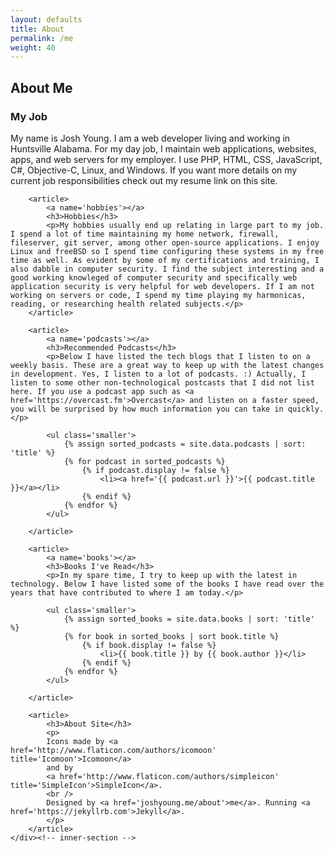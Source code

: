 ```yaml
---
layout: defaults
title: About
permalink: /me
weight: 40
---
```


<section>
    <div class='inner-section'>
        <h2>About Me</h2>
        <article>
            <h3>My Job</h3>
            <p>My name is Josh Young. I am a web developer living and working in Huntsville Alabama. For my day job,
            I maintain web applications, websites, apps, and web servers for my employer. I use PHP, HTML, CSS, JavaScript, C#, Objective-C, Linux, and Windows. If you want more details on my current job responsibilities check out my resume link on this site.</p>
        </article>

        <article>
            <a name='hobbies'></a>
            <h3>Hobbies</h3>
            <p>My hobbies usually end up relating in large part to my job. I spend a lot of time maintaining my home network, firewall, fileserver, git server, among other open-source applications. I enjoy Linux and freeBSD so I spend time configuring these systems in my free time as well. As evident by some of my certifications and training, I also dabble in computer security. I find the subject interesting and a good working knowleged of computer security and specifically web application security is very helpful for web developers. If I am not working on servers or code, I spend my time playing my harmonicas, reading, or researching health related subjects.</p>
        </article>

        <article>
            <a name='podcasts'></a>
            <h3>Recommended Podcasts</h3>
            <p>Below I have listed the tech blogs that I listen to on a weekly basis. These are a great way to keep up with the latest changes in development. Yes, I listen to a lot of podcasts. :) Actually, I listen to some other non-technological postcasts that I did not list here. If you use a podcast app such as <a href='https://overcast.fm'>Overcast</a> and listen on a faster speed, you will be surprised by how much information you can take in quickly.</p>

            <ul class='smaller'>
                {% assign sorted_podcasts = site.data.podcasts | sort: 'title' %}
                {% for podcast in sorted_podcasts %}
                    {% if podcast.display != false %}
                        <li><a href='{{ podcast.url }}'>{{ podcast.title }}</a></li>
                    {% endif %}
                {% endfor %}
            </ul>

        </article>

        <article>
            <a name='books'></a>
            <h3>Books I've Read</h3>
            <p>In my spare time, I try to keep up with the latest in technology. Below I have listed some of the books I have read over the years that have contributed to where I am today.</p>

            <ul class='smaller'>
                {% assign sorted_books = site.data.books | sort: 'title' %}
                {% for book in sorted_books | sort book.title %}
                    {% if book.display != false %}
                        <li>{{ book.title }} by {{ book.author }}</li>
                    {% endif %}
                {% endfor %}
            </ul>

        </article>

        <article>
            <h3>About Site</h3>
            <p>
            Icons made by <a href='http://www.flaticon.com/authors/icomoon' title='Icomoon'>Icomoon</a> 
            and by
            <a href='http://www.flaticon.com/authors/simpleicon' title='SimpleIcon'>SimpleIcon</a>.
            <br />
            Designed by <a href='joshyoung.me/about'>me</a>. Running <a href='https://jekyllrb.com'>Jekyll</a>.
            </p>
        </article>
    </div><!-- inner-section -->
</section>